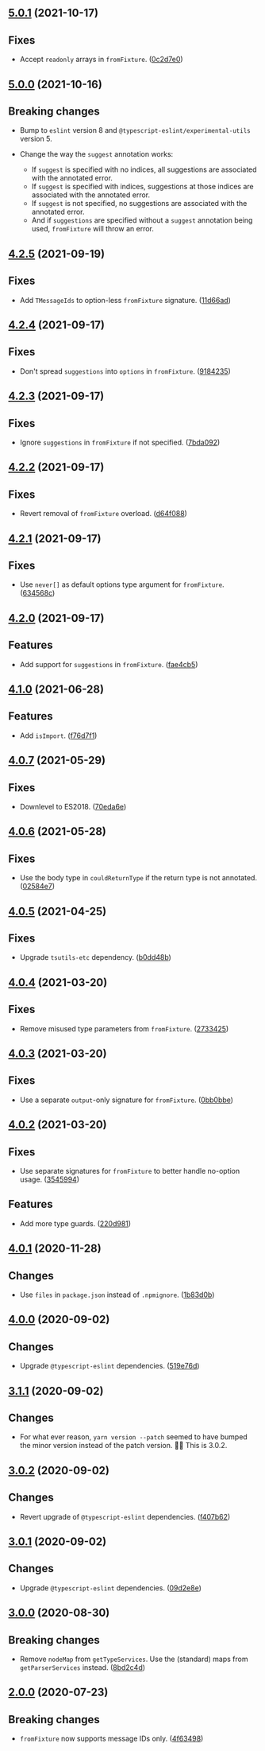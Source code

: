 <a name="5.0.1"></a>
## [5.0.1](https://github.com/cartant/eslint-etc/compare/v5.0.0...v5.0.1) (2021-10-17)

## Fixes

* Accept `readonly` arrays in `fromFixture`. ([0c2d7e0](https://github.com/cartant/eslint-etc/commit/0c2d7e0))

<a name="5.0.0"></a>
## [5.0.0](https://github.com/cartant/eslint-etc/compare/v4.2.5...v5.0.0) (2021-10-16)

## Breaking changes

- Bump to `eslint` version 8 and `@typescript-eslint/experimental-utils` version 5.
- Change the way the `suggest` annotation works:

    - If `suggest` is specified with no indices, all suggestions are associated with the annotated error.
    - If `suggest` is specified with indices, suggestions at those indices are associated with the annotated error.
    - If `suggest` is not specified, no suggestions are associated with the annotated error.
    - And if `suggestions` are specified without a `suggest` annotation being used, `fromFixture` will throw an error.

<a name="4.2.5"></a>
## [4.2.5](https://github.com/cartant/eslint-etc/compare/v4.2.4...v4.2.5) (2021-09-19)

## Fixes

* Add `TMessageIds` to option-less `fromFixture` signature. ([11d66ad](https://github.com/cartant/eslint-etc/commit/11d66ad))

<a name="4.2.4"></a>
## [4.2.4](https://github.com/cartant/eslint-etc/compare/v4.2.3...v4.2.4) (2021-09-17)

## Fixes

* Don't spread `suggestions` into `options` in `fromFixture`. ([9184235](https://github.com/cartant/eslint-etc/commit/9184235))

<a name="4.2.3"></a>
## [4.2.3](https://github.com/cartant/eslint-etc/compare/v4.2.2...v4.2.3) (2021-09-17)

## Fixes

* Ignore `suggestions` in `fromFixture` if not specified. ([7bda092](https://github.com/cartant/eslint-etc/commit/7bda092))

<a name="4.2.2"></a>
## [4.2.2](https://github.com/cartant/eslint-etc/compare/v4.2.1...v4.2.2) (2021-09-17)

## Fixes

* Revert removal of `fromFixture` overload. ([d64f088](https://github.com/cartant/eslint-etc/commit/d64f088))

<a name="4.2.1"></a>
## [4.2.1](https://github.com/cartant/eslint-etc/compare/v4.2.0...v4.2.1) (2021-09-17)

## Fixes

* Use `never[]` as default options type argument for `fromFixture`. ([634568c](https://github.com/cartant/eslint-etc/commit/634568c))

<a name="4.2.0"></a>
## [4.2.0](https://github.com/cartant/eslint-etc/compare/v4.1.0...v4.2.0) (2021-09-17)

## Features

* Add support for `suggestions` in `fromFixture`. ([fae4cb5](https://github.com/cartant/eslint-etc/commit/fae4cb5))

<a name="4.1.0"></a>
## [4.1.0](https://github.com/cartant/eslint-etc/compare/v4.0.7...v4.1.0) (2021-06-28)

## Features

* Add `isImport`. ([f76d7f1](https://github.com/cartant/eslint-etc/commit/f76d7f1))

<a name="4.0.7"></a>
## [4.0.7](https://github.com/cartant/eslint-etc/compare/v4.0.6...v4.0.7) (2021-05-29)

## Fixes

* Downlevel to ES2018. ([70eda6e](https://github.com/cartant/eslint-etc/commit/70eda6e))

<a name="4.0.6"></a>
## [4.0.6](https://github.com/cartant/eslint-etc/compare/v4.0.5...v4.0.6) (2021-05-28)

## Fixes

* Use the body type in `couldReturnType` if the return type is not annotated. ([02584e7](https://github.com/cartant/eslint-etc/commit/02584e7))

<a name="4.0.5"></a>
## [4.0.5](https://github.com/cartant/eslint-etc/compare/v4.0.4...v4.0.5) (2021-04-25)

## Fixes

* Upgrade `tsutils-etc` dependency. ([b0dd48b](https://github.com/cartant/eslint-etc/commit/b0dd48b))

<a name="4.0.4"></a>
## [4.0.4](https://github.com/cartant/eslint-etc/compare/v4.0.3...v4.0.4) (2021-03-20)

## Fixes

* Remove misused type parameters from `fromFixture`. ([2733425](https://github.com/cartant/eslint-etc/commit/2733425))

<a name="4.0.3"></a>
## [4.0.3](https://github.com/cartant/eslint-etc/compare/v4.0.2...v4.0.3) (2021-03-20)

## Fixes

* Use a separate `output`-only signature for `fromFixture`. ([0bb0bbe](https://github.com/cartant/eslint-etc/commit/0bb0bbe))

<a name="4.0.2"></a>
## [4.0.2](https://github.com/cartant/eslint-etc/compare/v4.0.1...v4.0.2) (2021-03-20)

## Fixes

* Use separate signatures for `fromFixture` to better handle no-option usage. ([3545994](https://github.com/cartant/eslint-etc/commit/3545994))

## Features

* Add more type guards. ([220d981](https://github.com/cartant/eslint-etc/commit/220d981))

<a name="4.0.1"></a>
## [4.0.1](https://github.com/cartant/eslint-etc/compare/v4.0.0...v4.0.1) (2020-11-28)

## Changes

* Use `files` in `package.json` instead of `.npmignore`. ([1b83d0b](https://github.com/cartant/eslint-etc/commit/1b83d0b))

<a name="4.0.0"></a>
## [4.0.0](https://github.com/cartant/eslint-etc/compare/v3.0.2...v4.0.0) (2020-09-02)

## Changes

* Upgrade `@typescript-eslint` dependencies. ([519e76d](https://github.com/cartant/eslint-etc/commit/519e76d))

<a name="3.1.1"></a>
## [3.1.1](https://github.com/cartant/eslint-etc/compare/v3.0.1...v3.0.2) (2020-09-02)

## Changes

* For what ever reason, `yarn version --patch` seemed to have bumped the minor version instead of the patch version. 🤷‍♂️ This is 3.0.2.

<a name="3.0.2"></a>
## [3.0.2](https://github.com/cartant/eslint-etc/compare/v3.0.1...v3.0.2) (2020-09-02)

## Changes

* Revert upgrade of `@typescript-eslint` dependencies. ([f407b62](https://github.com/cartant/eslint-etc/commit/f407b62))

<a name="3.0.1"></a>
## [3.0.1](https://github.com/cartant/eslint-etc/compare/v3.0.0...v3.0.1) (2020-09-02)

## Changes

* Upgrade `@typescript-eslint` dependencies. ([09d2e8e](https://github.com/cartant/eslint-etc/commit/09d2e8e))

<a name="3.0.0"></a>
## [3.0.0](https://github.com/cartant/eslint-etc/compare/v2.0.0...v3.0.0) (2020-08-30)

## Breaking changes

* Remove `nodeMap` from `getTypeServices`. Use the (standard) maps from `getParserServices` instead. ([8bd2c4d](https://github.com/cartant/eslint-etc/commit/8bd2c4d))

<a name="2.0.0"></a>
## [2.0.0](https://github.com/cartant/eslint-etc/compare/v1.0.2...v2.0.0) (2020-07-23)

## Breaking changes

* `fromFixture` now supports message IDs only. ([4f63498](https://github.com/cartant/eslint-etc/commit/4f63498))